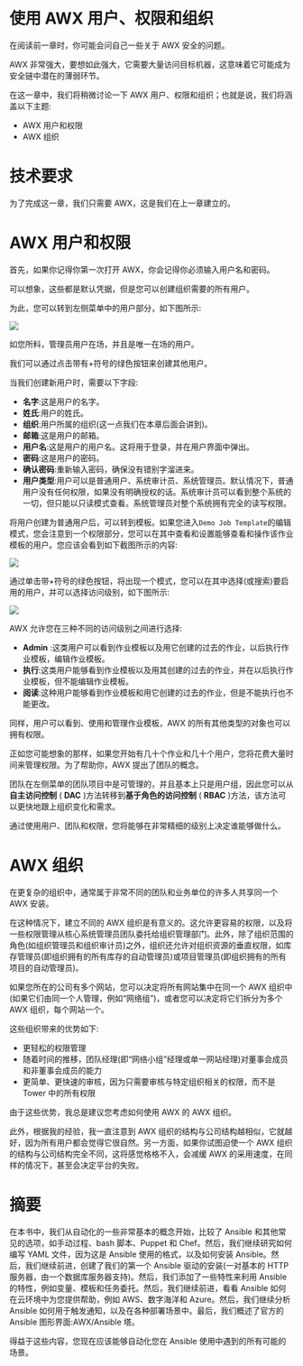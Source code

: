 # 使用 AWX 用户、权限和组织

在阅读前一章时，你可能会问自己一些关于 AWX 安全的问题。

AWX 非常强大，要想如此强大，它需要大量访问目标机器，这意味着它可能成为安全链中潜在的薄弱环节。

在这一章中，我们将稍微讨论一下 AWX 用户、权限和组织；也就是说，我们将涵盖以下主题:

*   AWX 用户和权限
*   AWX 组织

# 技术要求

为了完成这一章，我们只需要 AWX，这是我们在上一章建立的。

# AWX 用户和权限

首先，如果你记得你第一次打开 AWX，你会记得你必须输入用户名和密码。

可以想象，这些都是默认凭据，但是您可以创建组织需要的所有用户。

为此，您可以转到左侧菜单中的用户部分，如下图所示:

![](assets/7822cc10-cb41-4c6e-85f8-2cdbb396510d.png)

如您所料，管理员用户在场，并且是唯一在场的用户。

我们可以通过点击带有+符号的绿色按钮来创建其他用户。

当我们创建新用户时，需要以下字段:

*   **名字**:这是用户的名字。
*   **姓氏**:用户的姓氏。
*   **组织**:用户所属的组织(这一点我们在本章后面会讲到)。
*   **邮箱**:这是用户的邮箱。
*   **用户名**:这是用户的用户名。这将用于登录，并在用户界面中弹出。
*   **密码**:这是用户的密码。
*   **确认密码**:重新输入密码，确保没有错别字溜进来。
*   **用户类型**:用户可以是普通用户、系统审计员、系统管理员。默认情况下，普通用户没有任何权限，如果没有明确授权的话。系统审计员可以看到整个系统的一切，但只能以只读模式查看。系统管理员对整个系统拥有完全的读写权限。

将用户创建为普通用户后，可以转到模板。如果您进入`Demo Job Template`的编辑模式，您会注意到一个权限部分，您可以在其中查看和设置能够查看和操作该作业模板的用户。您应该会看到如下截图所示的内容:

![](assets/e3c5dc3e-7ca2-4c72-a811-e11f3ed7061c.png)

通过单击带+符号的绿色按钮，将出现一个模式，您可以在其中选择(或搜索)要启用的用户，并可以选择访问级别，如下图所示:

![](assets/3f453db8-f42e-4cfd-a2fb-624915b4ff7f.png)

AWX 允许您在三种不同的访问级别之间进行选择:

*   **Admin** :这类用户可以看到作业模板以及用它创建的过去的作业，以后执行作业模板，编辑作业模板。
*   **执行**:这类用户能够看到作业模板以及用其创建的过去的作业，并在以后执行作业模板，但不能编辑作业模板。
*   **阅读**:这种用户能够看到作业模板和用它创建的过去的作业，但是不能执行也不能更改。

同样，用户可以看到、使用和管理作业模板，AWX 的所有其他类型的对象也可以拥有权限。

正如您可能想象的那样，如果您开始有几十个作业和几十个用户，您将花费大量时间来管理权限。为了帮助你，AWX 提出了团队的概念。

团队在左侧菜单的团队项目中是可管理的，并且基本上只是用户组，因此您可以从**自主访问控制** ( **DAC** )方法转移到**基于角色的访问控制** ( **RBAC** )方法，该方法可以更快地跟上组织变化和需求。

通过使用用户、团队和权限，您将能够在非常精细的级别上决定谁能够做什么。

# AWX 组织

在更复杂的组织中，通常属于非常不同的团队和业务单位的许多人共享同一个 AWX 安装。

在这种情况下，建立不同的 AWX 组织是有意义的。这允许更容易的权限，以及将一些权限管理从核心系统管理员团队委托给组织管理部门。此外，除了组织范围的角色(如组织管理员和组织审计员)之外，组织还允许对组织资源的垂直权限，如库存管理员(即组织拥有的所有库存的自动管理员)或项目管理员(即组织拥有的所有项目的自动管理员)。

如果您所在的公司有多个网站，您可以决定将所有网站集中在同一个 AWX 组织中(如果它们由同一个人管理，例如“网络组”)，或者您可以决定将它们拆分为多个 AWX 组织，每个网站一个。

这些组织带来的优势如下:

*   更轻松的权限管理
*   随着时间的推移，团队经理(即“网络小组”经理或单一网站经理)对董事会成员和非董事会成员的能力
*   更简单、更快速的审核，因为只需要审核与特定组织相关的权限，而不是 Tower 中的所有权限

由于这些优势，我总是建议您考虑如何使用 AWX 的 AWX 组织。

此外，根据我的经验，我一直注意到 AWX 组织的结构与公司结构越相似，它就越好，因为所有用户都会觉得它很自然。另一方面，如果你试图迫使一个 AWX 组织的结构与公司结构完全不同，这将感觉格格不入，会减缓 AWX 的采用速度，在同样的情况下，甚至会决定平台的失败。

# 摘要

在本书中，我们从自动化的一些非常基本的概念开始，比较了 Ansible 和其他常见的选项，如手动过程、bash 脚本、Puppet 和 Chef。然后，我们继续研究如何编写 YAML 文件，因为这是 Ansible 使用的格式，以及如何安装 Ansible。然后，我们继续前进，创建了我们的第一个 Ansible 驱动的安装(一对基本的 HTTP 服务器，由一个数据库服务器支持)。然后，我们添加了一些特性来利用 Ansible 的特性，例如变量、模板和任务委托。然后，我们继续前进，看看 Ansible 如何在云环境中为您提供帮助，例如 AWS、数字海洋和 Azure。然后，我们继续分析 Ansible 如何用于触发通知，以及在各种部署场景中。最后，我们概述了官方的 Ansible 图形界面:AWX/Ansible 塔。

得益于这些内容，您现在应该能够自动化您在 Ansible 使用中遇到的所有可能的场景。